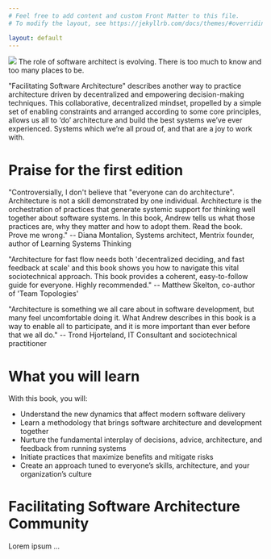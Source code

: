 ```yaml
---
# Feel free to add content and custom Front Matter to this file.
# To modify the layout, see https://jekyllrb.com/docs/themes/#overriding-theme-defaults

layout: default
---
```

![](/assets/img/cover.png)
The role of software architect is evolving. There is too much to know and too many places to be.

"Facilitating Software Architecture" describes another way to practice architecture driven by decentralized and empowering decision-making techniques. This collaborative, decentralized mindset, propelled by a simple set of enabling constraints and arranged according to some core principles, allows us all to ‘do’ architecture and build the best systems we’ve ever experienced. Systems which we’re all proud of, and that are a joy to work with.

# Praise for the first edition
"Controversially, I don't believe that "everyone can do architecture". Architecture is not a skill demonstrated by one individual. Architecture is the orchestration of practices that generate systemic support for thinking well together about software systems. In this book, Andrew tells us what those practices are, why they matter and how to adopt them. Read the book. Prove me wrong." -- Diana Montalion, Systems architect, Mentrix founder, author of Learning Systems Thinking

"Architecture for fast flow needs both 'decentralized deciding, and fast feedback at scale' and this book shows you how to navigate this vital sociotechnical approach. This book provides a coherent, easy-to-follow guide for everyone. Highly recommended." -- Matthew Skelton, co-author of 'Team Topologies'

"Architecture is something we all care about in software development, but many feel uncomfortable doing it. What Andrew describes in this book is a way to enable all to participate, and it is more important than ever before that we all do." -- Trond Hjorteland, IT Consultant and sociotechnical practitioner

# What you will learn
With this book, you will:
* Understand the new dynamics that affect modern software delivery 
* Learn a methodology that brings software architecture and development together
* Nurture the fundamental interplay of decisions, advice, architecture, and feedback from running systems
* Initiate practices that maximize benefits and mitigate risks
* Create an approach tuned to everyone’s skills, architecture, and your organization’s culture


# Facilitating Software Architecture Community
Lorem ipsum ...
